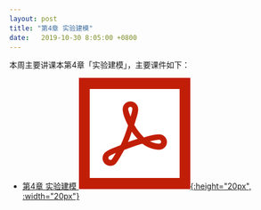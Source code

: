 ```yaml
---
layout: post
title: "第4章 实验建模"
date:   2019-10-30 8:05:00 +0800
---
```


本周主要讲课本第4章「实验建模」，主要课件如下：

- [第4章 实验建模 ![课件][pdf_icon]{:height="20px", :width="20px"}][pdf]

[pdf_icon]: /assets/images/pdf.svg
[pdf]: /slides/chap04.pdf
